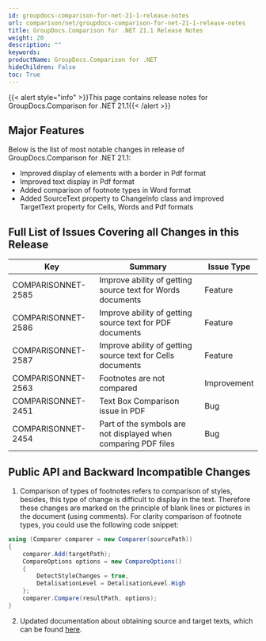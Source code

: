 ```yaml
---
id: groupdocs-comparison-for-net-21-1-release-notes
url: comparison/net/groupdocs-comparison-for-net-21-1-release-notes
title: GroupDocs.Comparison for .NET 21.1 Release Notes
weight: 20
description: ""
keywords:
productName: GroupDocs.Comparison for .NET
hideChildren: False
toc: True
---
```


{{< alert style="info" >}}This page contains release notes for GroupDocs.Comparison for .NET 21.1{{< /alert >}}

## Major Features

Below is the list of most notable changes in release of GroupDocs.Comparison for .NET 21.1:

- Improved display of elements with a border in Pdf format
- Improved text display in Pdf format
- Added comparison of footnote types in Word format
- Added SourceText property to ChangeInfo class and improved TargetText property for Cells, Words and Pdf formats

## Full List of Issues Covering all Changes in this Release

| Key                | Summary                                                        | Issue Type  |
| ------------------ | -------------------------------------------------------------- | ----------- |
| COMPARISONNET-2585 | Improve ability of getting source text for Words documents     | Feature     |
| COMPARISONNET-2586 | Improve ability of getting source text for PDF documents       | Feature     |
| COMPARISONNET-2587 | Improve ability of getting source text for Cells documents     | Feature     |
| COMPARISONNET-2563 | Footnotes are not compared                                     | Improvement |
| COMPARISONNET-2451 | Text Box Comparison issue in PDF                               | Bug         |
| COMPARISONNET-2454 | Part of the symbols are not displayed when comparing PDF files | Bug         |

## Public API and Backward Incompatible Changes

1.  Comparison of types of footnotes refers to comparison of styles, besides, this type of change is difficult to display in the text. Therefore these changes are marked on the principle of blank lines or pictures in the document (using comments).
    For clarity comparison of footnote types, you could use the following code snippet:

```csharp
using (Comparer comparer = new Comparer(sourcePath))
{
    comparer.Add(targetPath);
    CompareOptions options = new CompareOptions()
	{
		DetectStyleChanges = true,
		DetalisationLevel = DetalisationLevel.High
	};
    comparer.Compare(resultPath, options);
}
```

2. Updated documentation about obtaining source and target texts, which can be found [here](https://docs.groupdocs.com/comparison/net/get-source-and-target-text-from-files/).
